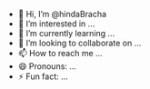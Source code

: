 - 👋 Hi, I’m @hindaBracha
- 👀 I’m interested in ...
- 🌱 I’m currently learning ...
- 💞️ I’m looking to collaborate on ...
- 📫 How to reach me ...
- 😄 Pronouns: ...
- ⚡ Fun fact: ...

<!---
hindaBracha/hindaBracha is a ✨ special ✨ repository because its `README.md` (this file) appears on your GitHub profile.
You can click the Preview link to take a look at your changes.
--->
